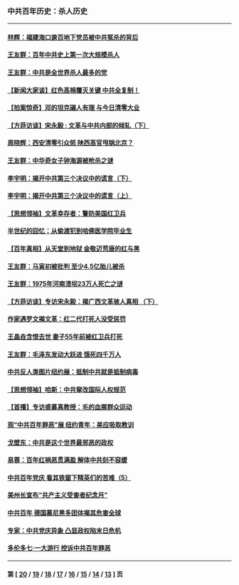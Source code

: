 ### 中共百年历史：杀人历史
---
#### [林辉：福建海口逾百地下党员被中共冤杀的背后](../../pages/nf1176106/n13878946.md?02280430) 
#### [王友群：百年中共史上第一次大规模杀人](../../pages/nf1176106/n13863785.md?02280430) 
#### [王友群：中共是全世界杀人最多的党](../../pages/nf1176106/n13860689.md?02280430) 
#### [【新闻大家谈】红色高棉覆灭关键 中共全复制！](../../pages/nf1176106/n13850222.md?02280430) 
#### [【拍案惊奇】邓的坦克碾人有理 与今日清零大业](../../pages/nf1176106/n13729574.md?02280430) 
#### [【方菲访谈】宋永毅 : 文革与中共内部的倾轧（下）](../../pages/nf1176106/n13486836.md?02280430) 
#### [周晓辉：西安清零引众怒 陕西高官甩锅北京？](../../pages/nf1176106/n13484627.md?02280430) 
#### [王友群：中华奇女子钟海源被枪杀之谜](../../pages/nf1176106/n13430555.md?02280430) 
#### [李宇明：揭开中共第三个决议中的谎言（下）](../../pages/nf1176106/n13389389.md?02280430) 
#### [李宇明：揭开中共第三个决议中的谎言（上）](../../pages/nf1176106/n13388697.md?02280430) 
#### [【思想领袖】文革幸存者：警防美国红卫兵](../../pages/nf1176106/n13339289.md?02280430) 
#### [半世纪的回忆：从偷渡犯到哈佛医学院毕业生](../../pages/nf1176106/n13345328.md?02280430) 
#### [【百年真相】从天堂到地狱 金敬迈荒唐的红与黑](../../pages/nf1176106/n13336995.md?02280430) 
#### [王友群：马寅初被批判 至少4.5亿胎儿被杀](../../pages/nf1176106/n13260313.md?02280430) 
#### [王友群：1975年河南溃坝23万人死亡之谜](../../pages/nf1176106/n13231576.md?02280430) 
#### [【方菲访谈】专访宋永毅：揭广西文革骇人真相 （下）](../../pages/nf1176106/n13209074.md?02280430) 
#### [作家遇罗文揭文革：红二代打死人没受惩罚](../../pages/nf1176106/n13205254.md?02280430) 
#### [王晶垚含恨去世 妻子55年前被红卫兵打死](../../pages/nf1176106/n13203590.md?02280430) 
#### [王友群：毛泽东发动大跃进 饿死四千万人](../../pages/nf1176106/n13177158.md?02280430) 
#### [中共反人类图片纽约展：抵制中共就是抵制病毒](../../pages/nf1176106/n13115371.md?02280430) 
#### [【思想领袖】哈斯：中共窜改国际人权规范](../../pages/nf1176106/n13053647.md?02280430) 
#### [【首播】专访盛慕真教授：毛的血腥群众运动](../../pages/nf1176106/n13091782.md?02280430) 
#### [观“中共百年罪恶”展 纽约青年：美应吸取教训](../../pages/nf1176106/n13085246.md?02280430) 
#### [戈壁东：中共是这个世界最邪恶的政权](../../pages/nf1176106/n13085641.md?02280430) 
#### [易蓉：百年红祸恶贯满盈 解体中共刻不容缓](../../pages/nf1176106/n13084455.md?02280430) 
#### [中共百年党庆 看其铁窗下精英们的苦难（5）](../../pages/nf1176106/n13076766.md?02280430) 
#### [美州长宣布“共产主义受害者纪念月”](../../pages/nf1176106/n13074024.md?02280430) 
#### [中共百年 德国慕尼黑多团体揭其危害全球](../../pages/nf1176106/n13068873.md?02280430) 
#### [专家：中共党庆异象 凸显政权陷末日危机](../../pages/nf1176106/n13067084.md?02280430) 
#### [多伦多七·一大游行 控诉中共百年罪恶](../../pages/nf1176106/n13062043.md?02280430) 

---
#### 第 [ [20](./20.md?02280430) / [19](./19.md?02280430) / [18](./18.md?02280430) / [17](./17.md?02280430) / [16](./16.md?02280430) / [15](./15.md?02280430) / [14](./14.md?02280430) / [13](./13.md?02280430) ] 页
